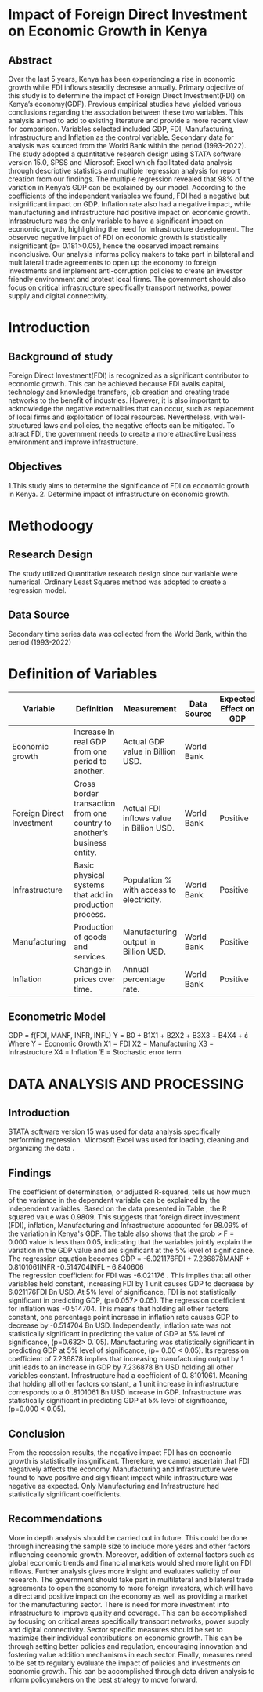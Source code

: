 # Impact of Foreign Direct Investment on Economic Growth in Kenya
## Abstract
Over the last 5 years, Kenya has been experiencing a rise   in economic growth while FDI inflows steadily decrease annually. Primary objective of this study is to determine the impact of Foreign Direct Investment(FDI) on Kenya’s economy(GDP). Previous empirical studies have yielded various conclusions regarding the association between these two variables. This analysis aimed to add to existing literature and provide a more recent view for comparison. Variables selected included GDP, FDI, Manufacturing, Infrastructure and Inflation as the control variable. Secondary data for analysis was sourced from the World Bank within the period (1993-2022). The study adopted a quantitative research design using STATA software version 15.0, SPSS and Microsoft Excel which facilitated data analysis through descriptive statistics and  multiple regression analysis for report creation from our findings. The multiple regression revealed that 98% of the variation  in Kenya’s  GDP can be explained by our model. According to the coefficients of the independent variables we found, FDI had a negative but insignificant impact on GDP. Inflation rate also had a negative impact, while manufacturing and infrastructure had positive impact on economic growth. Infrastructure was the only variable to have a significant impact on economic growth, highlighting the need for infrastructure development. The observed negative impact of FDI on economic growth is statistically insignificant (p= 0.181>0.05), hence the observed impact remains inconclusive. Our analysis informs policy makers  to take part in bilateral and multilateral trade  agreements to open up the economy to foreign investments  and  implement anti-corruption policies to create an investor friendly environment and protect local firms. The government should also focus on critical infrastructure specifically transport networks, power supply and digital connectivity.


# Introduction
## Background of study
Foreign Direct Investment(FDI) is recognized as a significant contributor to economic growth. This can be achieved because FDI avails capital, technology and knowledge transfers, job creation and creating trade networks to the benefit of industries.  However, it is also important to acknowledge the negative externalities that can occur, such as replacement of local firms and exploitation of local resources. Nevertheless, with well-structured laws and policies, the negative effects can be mitigated. To attract FDI, the government needs to create a more attractive business environment and improve infrastructure. 

## Objectives
1.This study aims to determine the significance of FDI on economic growth in Kenya.
2. Determine impact of infrastructure on economic growth.

# Methodoogy
## Research Design
The study utilized Quantitative research design since our variable were numerical. Ordinary Least Squares method was adopted to create a regression model.

## Data Source
Secondary time series data was collected from the World Bank, within the period (1993-2022)

# Definition of Variables

|Variable|	Definition	| Measurement|	Data Source |	Expected Effect on GDP|        
 |  ---   |      ---     |       ---      |       ---     |      ---      |           
|Economic growth | Increase In real GDP from one period to another.|	Actual GDP value in Billion USD.|	World Bank|        |
|Foreign Direct Investment|	Cross border transaction from one country to another’s business entity.|	Actual FDI inflows value in Billion USD.|	World Bank|	Positive|      
|Infrastructure|	Basic physical systems that add in production process.|	Population % with access to electricity.|	World Bank|	Positive|
|Manufacturing	|Production of goods and services.|	Manufacturing output in Billion USD.|	World Bank	|Positive|
|Inflation	|Change in prices over time.	|Annual percentage rate.	|World Bank	|Positive|

## Econometric Model
GDP = f(FDI, MANF, INFR,  INFL)
Y = Β0 + Β1X1 + Β2X2 + Β3X3 + Β4X4 + έ
Where 
Y = Economic Growth
X1 =  FDI
X2 = Manufacturing
X3 = Infrastructure
X4 = Inflation
 Έ = Stochastic error term

# DATA ANALYSIS AND PROCESSING
## Introduction
STATA software version 15 was used for data analysis specifically performing regression. Microsoft Excel was used for loading, cleaning and organizing the data .

## Findings
The coefficient of determination, or adjusted R-squared, tells us how much of the variance in the dependent variable can be explained by the independent variables.
Based on the data presented in Table , the R squared value was 0.9809. This suggests that foreign direct investment (FDI), inflation, Manufacturing and Infrastructure accounted for 98.09% of the variation in Kenya's GDP. The  table also shows that the  prob > F = 0.000 value is less than 0.05, indicating that the variables jointly explain the variation in the GDP value and are significant at the 5% level of significance.
The regression equation becomes 
GDP = -6.021176FDI  +  7.236878MANF  +  0.8101061INFR   -0.514704INFL  - 6.840606  
The regression coefficient for FDI was   -6.021176  . This implies that all other variables held constant, increasing FDI by 1 unit causes GDP to decrease by 6.021176FDI   Bn USD. At 5% level of significance, FDI is not statistically significant in predicting GDP, (p=0.057> 0.05).
The regression coefficient for inflation was   -0.514704. This means that holding all other factors constant, one percentage point increase in inflation rate causes GDP to decrease by -0.514704 Bn USD. Independently, inflation rate was not statistically significant in predicting the value of GDP at 5% level of significance, (p=0.632> 0.`05).
Manufacturing was statistically significant in predicting GDP at 5% level of significance, (p= 0.00 < 0.05). Its regression coefficient of   7.236878 implies that increasing manufacturing output by 1 unit leads to an increase in GDP by 7.236878 Bn USD holding all other variables constant.
Infrastructure had a coefficient of 0. 8101061. Meaning that holding all other factors constant, a 1 unit increase in infrastructure corresponds to a 0 .8101061  Bn USD increase  in GDP. Infrastructure  was statistically significant in predicting GDP at 5% level of significance, (p=0.000 < 0.05).

## Conclusion
From the recession results, the negative impact FDI has on economic growth is statistically insignificant. Therefore, we cannot ascertain that FDI negatively affects the economy.
Manufacturing and Infrastructure were found to have positive and significant impact while infrastructure was negative as expected.
Only Manufacturing and Infrastructure had statistically significant coefficients.

## Recommendations
More in depth analysis should be carried out in future. This could be done through increasing the sample size to include more years and other factors influencing economic growth. Moreover, addition of external factors such as global economic trends and financial markets would shed more light on FDI inflows.   Further analysis   gives more insight and evaluates validity of our research. 
The government should take part in multilateral and bilateral trade agreements to open the economy to more foreign investors, which will have a direct and positive impact on the economy as well as providing a market for the manufacturing sector.
There is need for more investment into infrastructure to improve quality and coverage.  This can be accomplished by focusing on critical areas specifically transport networks, power supply and digital connectivity.
Sector specific measures should be set to maximize their individual contributions on economic growth. This can be through setting better policies and regulation, encouraging innovation and fostering value addition mechanisms in each sector.
Finally, measures need to be set to regularly evaluate the impact of policies and investments on economic growth.  This can be accomplished through data driven analysis to inform policymakers on the best strategy to move forward.

     





























